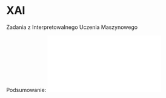 # XAI
Zadania z Interpretowalnego Uczenia Maszynowego

Podsumowanie:
![Summary](BartlomiejKrzepkowskiPD10.pdf)
